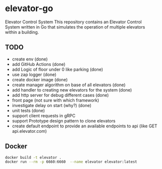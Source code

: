 # elevator-go
Elevator Control System
This repository contains an Elevator Control System written in Go that simulates the operation of multiple elevators within a building.


## TODO
* create env (done)
* add GitHub Actions (done)
* add Logic of floor under 0 like parking (done)
* use zap logger (done)
* create docker image (done)
* create manager algorithm on base of all elevators (done)
* add handler to creating new elevators for the system (done)
* add http server for debug different cases (done)
* front page (not sure  with which framework)
* investigate delay on start (why?) (done)
* unit tests (done) 
* support client requests in gRPC
* support Prototype design pattern to clone elevators
* create default endpoint to provide an available endpoints to api (like GET api.elevator.com)
  


## Docker
```bash
docker build -t elevator . 
docker run --rm -p 6660:6660  --name elevator elevator:latest 
```

